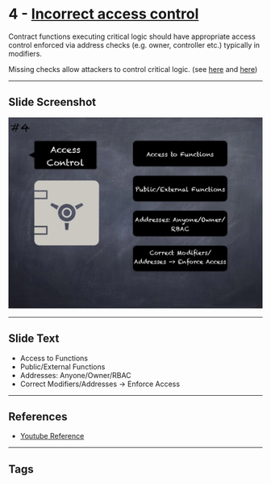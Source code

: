 # 4 - [Incorrect access control](Incorrect%20access%20control.md)
Contract functions executing critical logic should have appropriate access control enforced via address checks (e.g. owner, controller etc.) typically in modifiers. 

Missing checks allow attackers to control critical logic. (see [here](https://docs.openzeppelin.com/contracts/3.x/api/access) and [here](https://dasp.co/#item-2))

___
## Slide Screenshot
![04.jpg](../../images/4.%20Pitfalls%20and%20Best%20Practices%20101/004.jpg)
___
## Slide Text
- Access to Functions
- Public/External Functions
- Addresses: Anyone/Owner/RBAC
- Correct Modifiers/Addresses -> Enforce Access
___
## References
- [Youtube Reference](https://youtu.be/OOzyoaYIw2k?t=411)
___
## Tags